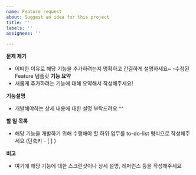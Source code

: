 ```yaml
---
name: Feature request
about: Suggest an idea for this project
title: ''
labels: ''
assignees: ''

---
```


**문제 제기**
- 어떠한 이유로 해당 기능을 추가하려는지 명확하고 간결하게 설명하세요~
-수정된 Feature 템플릿
**기능 요약**
- 새롭게 추가하려는 기능에 대해 요약해서 작성해주세요!

**기능설명**
- 개발해야하는 상세 내용에 대한 설명 부탁드려요 ^^

**할 일 목록**
- 해당 기능을 개발하기 위해 수행해야 할 하위 업무를 to-do-list 형식으로 작성해주세요 (단축키 - [ ] )

**비고**
- 여기에 해당 기능에 대한 스크린샷이나 상세 설명, 레퍼런스 등을 작성해주세요
